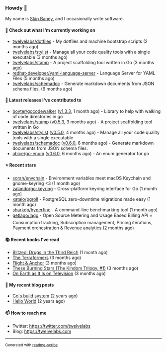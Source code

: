### Howdy 👋

My name is [Skip Baney](https://twelvelabs.com), and I occasionally write software.

#### 👷 Check out what I'm currently working on

- [twelvelabs/dotfiles](https://github.com/twelvelabs/dotfiles) - My dotfiles and machine bootstrap scripts  (2 months ago)
- [twelvelabs/stylist](https://github.com/twelvelabs/stylist) - Manage all your code quality tools with a single executable (3 months ago)
- [twelvelabs/stamp](https://github.com/twelvelabs/stamp) - A project scaffolding tool written in Go (3 months ago)
- [redhat-developer/yaml-language-server](https://github.com/redhat-developer/yaml-language-server) - Language Server for YAML Files (5 months ago)
- [twelvelabs/schemadoc](https://github.com/twelvelabs/schemadoc) - Generate markdown documents from JSON schema files. (6 months ago)

#### 🔭 Latest releases I've contributed to

- [boyter/gocodewalker](https://github.com/boyter/gocodewalker) ([v1.3.3](https://github.com/boyter/gocodewalker/releases/tag/v1.3.3), 1 month ago) - Library to help with walking of code directories in go
- [twelvelabs/stamp](https://github.com/twelvelabs/stamp) ([v0.5.3](https://github.com/twelvelabs/stamp/releases/tag/v0.5.3), 3 months ago) - A project scaffolding tool written in Go
- [twelvelabs/stylist](https://github.com/twelvelabs/stylist) ([v0.5.0](https://github.com/twelvelabs/stylist/releases/tag/v0.5.0), 4 months ago) - Manage all your code quality tools with a single executable
- [twelvelabs/schemadoc](https://github.com/twelvelabs/schemadoc) ([v0.6.0](https://github.com/twelvelabs/schemadoc/releases/tag/v0.6.0), 6 months ago) - Generate markdown documents from JSON schema files.
- [abice/go-enum](https://github.com/abice/go-enum) ([v0.6.0](https://github.com/abice/go-enum/releases/tag/v0.6.0), 6 months ago) - An enum generator for go

#### ⭐ Recent stars

- [sorah/envchain](https://github.com/sorah/envchain) - Environment variables meet macOS Keychain and gnome-keyring &lt;3 (1 month ago)
- [zalando/go-keyring](https://github.com/zalando/go-keyring) - Cross-platform keyring interface for Go (1 month ago)
- [xataio/pgroll](https://github.com/xataio/pgroll) - PostgreSQL zero-downtime migrations made easy (1 month ago)
- [sharkdp/hyperfine](https://github.com/sharkdp/hyperfine) - A command-line benchmarking tool (1 month ago)
- [getlago/lago](https://github.com/getlago/lago) - Open Source Metering and Usage Based Billing API ⭐️ Consumption tracking, Subscription management, Pricing iterations, Payment orchestration &amp; Revenue analytics (2 months ago)

#### 📚 Recent books I've read

- [Blitzed: Drugs in the Third Reich](https://www.goodreads.com/review/show/1827909175?utm_medium=api&amp;utm_source=rss) (1 month ago)
- [The Terraformers](https://www.goodreads.com/review/show/5818779700?utm_medium=api&amp;utm_source=rss) (3 months ago)
- [Flight &amp; Anchor](https://www.goodreads.com/review/show/6371038308?utm_medium=api&amp;utm_source=rss) (3 months ago)
- [These Burning Stars (The Kindom Trilogy, #1)](https://www.goodreads.com/review/show/6141288905?utm_medium=api&amp;utm_source=rss) (3 months ago)
- [On Earth as It Is on Television](https://www.goodreads.com/review/show/5308338220?utm_medium=api&amp;utm_source=rss) (3 months ago)

#### 📜 My recent blog posts

- [Go&#39;s build system](https://twelvelabs.com/2023/01/02/go-build-system/) (2 years ago)
- [Hello World](https://twelvelabs.com/2022/11/20/hello-world/) (2 years ago)

#### 📫 How to reach me

- Twitter: <https://twitter.com/twelvelabs>
- Blog: <https://twelvelabs.com>

---

<sup>Generated with [readme-scribe](https://github.com/muesli/readme-scribe)</sup>
